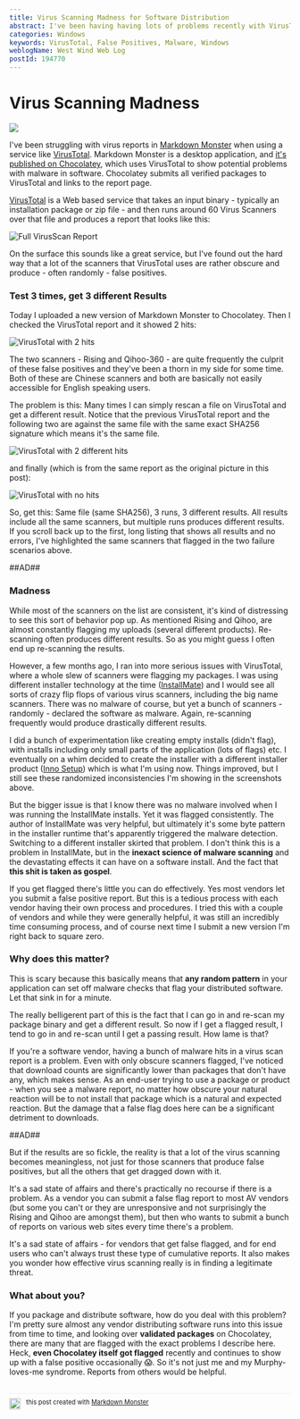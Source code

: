 ```yaml
---
title: Virus Scanning Madness for Software Distribution
abstract: I've been having having lots of problems recently with VirusTotal, which is used by Chocolatey to scan for malware in Chocolatey distribution packages. VirusTotal is a Web based service that aggregates around 60 virus scanners against an installation binary. The problems is that I frequently see random malware hits by various obscure scanners. In this post I describe the problem and the farce that this has become as some of the malware hits are obviously false positives that actually reverse in a rescan.
categories: Windows
keywords: VirusTotal, False Positives, Malware, Windows
weblogName: West Wind Web Log
postId: 194770
---
```

# Virus Scanning Madness

![](virusscanner.jpg)

I've been struggling with virus reports in [Markdown Monster](https://markdownmonster.west-wind.com) when using a service like [VirusTotal](https://www.virustotal.com/). Markdown Monster is a desktop application, and [it's published on Chocolatey](https://chocolatey.org/packages/MarkdownMonster), which uses VirusTotal to show potential problems with malware in software. Chocolatey submits all verified packages to VirusTotal and links to the report page.

[VirusTotal](https://chocolatey.org/packages/MarkdownMonster) is a Web based service that takes an input binary - typically an installation package or zip file - and then runs around 60 Virus Scanners over that file and produces a report that looks like this:

![Full VirusScan Report](FullVirusScan.png)

On the surface this sounds like a great service, but I've found out the hard way that a lot of the scanners that VirusTotal uses are rather obscure and produce - often randomly - false positives.

### Test 3 times, get 3 different Results
Today I uploaded a new version of Markdown Monster to Chocolatey. Then I checked the VirusTotal report and it showed 2 hits:

![VirusTotal with 2 hits](VirusTotal2hits.png)

The two scanners - Rising and Qihoo-360 - are quite frequently the culprit of these false positives and they've been a thorn in my side for some time. Both of these are Chinese scanners and both are basically not easily accessible for English speaking users. 

The problem is this: Many times I can simply rescan a file on VirusTotal and get a different result. Notice that the previous VirusTotal report and the following two are against the same file with the same exact SHA256 signature which means it's the same file.

![VirusTotal with 2 different hits](VirusTotal1hit.png) 

and finally (which is from the same report as the original picture in this post):

![VirusTotal with no hits](VirusTotal0hits.png)

So, get this: Same file (same SHA256), 3 runs, 3 different results. All results include all the same scanners, but multiple runs produces different results. If you scroll back up to the first, long listing that shows all results and no errors, I've highlighted the same scanners that flagged in the two failure scenarios above.

##AD##

### Madness
While most of the scanners on the list are consistent, it's kind of distressing to see this sort of behavior pop up. As mentioned Rising and Qihoo, are almost constantly flagging my uploads (several different products). Re-scanning often produces different results. So as you might guess I often end up re-scanning the results.

However, a few months ago, I ran into more serious issues with VirusTotal, where a whole slew of scanners were flagging my packages. I was using different installer technology at the time ([InstallMate](https://www.tarma.com/)) and I would see all sorts of crazy flip flops of various virus scanners, including the big name scanners. There was no malware of course, but yet a bunch of scanners - randomly - declared the software as malware. Again, re-scanning frequently would produce drastically different results.

I did a bunch of experimentation like creating empty installs (didn't flag), with installs including only small parts of the application (lots of flags) etc. I eventually on a whim decided to create the installer with a different installer product ([Inno Setup](http://www.jrsoftware.org/isinfo.php)) which is what I'm using now. Things improved, but I still see these randomized inconsistencies I'm showing in the screenshots above. 

But the bigger issue is that I know there was no malware involved when I was running the InstallMate installs. Yet it was flagged consistently. The author of InstallMate was very helpful, but ultimately it's some byte pattern in the installer runtime that's apparently triggered the malware detection. Switching to a different installer skirted that problem. I don't think this is a problem in InstallMate, but in the **inexact science of malware scanning** and the devastating effects it can have on a software install. And the fact that **this shit is taken as gospel**. 

If you get flagged there's little you can do effectively. Yes most vendors let you submit a false positive report. But this is a tedious process with each vendor having their own process and procedures. I tried this with a couple of vendors and while they were generally helpful, it was still an incredibly time consuming process, and of course next time I submit a new version I'm right back to square zero.

### Why does this matter?
This is scary because this basically means that **any random pattern** in your application can set off malware checks that flag your distributed software. Let that sink in for a minute. 

The really belligerent part of this is the fact that I can go in and re-scan my package binary and get a different result. So now if I get a flagged result, I tend to go in and re-scan until I get a passing result. How lame is that? 

If you're a software vendor, having a bunch of malware hits in a virus scan report is a problem. Even with only obscure scanners flagged, I've noticed that download counts are significantly lower than packages that don't have any, which makes sense. As an end-user trying to use a package or product - when you see a malware report, no matter how obscure your natural reaction will be to not install that package which is a natural and expected reaction. But the damage that a false flag does here can be a significant detriment to downloads.

##AD##

But if the results are so fickle, the reality is that a lot of the virus scanning becomes meaningless, not just for those scanners that produce false positives, but all the others that get dragged down with it.

It's a sad state of affairs and there's practically no recourse if there is a problem. As a vendor you can submit a false flag report to most AV vendors (but some you can't or they are unresponsive and not surprisingly the Rising and Qihoo are amongst them), but then who wants to submit a bunch of reports on various web sites every time there's a problem.

It's a sad state of affairs - for vendors that get false flagged, and for end users who can't always trust these type of cumulative reports. It also makes you wonder how effective virus scanning really is in finding a legitimate threat.

### What about you?
If you package and distribute software, how do you deal with this problem? I'm pretty sure almost any vendor distributing software runs into this issue from time to time, and looking over **validated packages** on Chocolatey, there are many that are flagged with the exact problems I describe here. Heck, **even Chocolatey itself got flagged** recently and continues to show up with a false positive occasionally :scream:. So it's not just me and my Murphy-loves-me syndrome. Reports from others would be helpful.

<div style="margin-top: 30px;font-size: 0.8em;
            border-top: 1px solid #eee;padding-top: 8px;">
    <img src="https://markdownmonster.west-wind.com/favicon.png"
         style="height: 20px;float: left; margin-right: 10px;"/>
    this post created with 
    <a href="https://markdownmonster.west-wind.com" 
       target="top">Markdown Monster</a> 
</div>